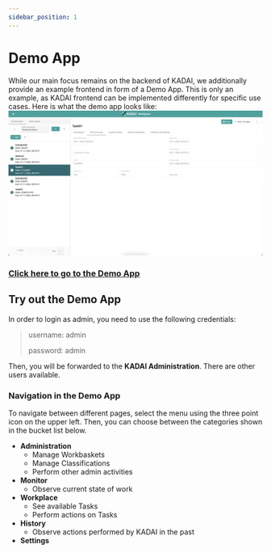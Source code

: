 ```yaml
---
sidebar_position: 1
---
```


# Demo App

While our main focus remains on the backend of KADAI, we additionally provide an example frontend in form of a Demo App. This is only an example, as KADAI frontend can be implemented differently for specific use cases. Here is what the demo app looks like: 
![Demo App](static/demo-app.png)
### [Click here to go to the Demo App](https://kadai-io.azurewebsites.net/kadai)

## Try out the Demo App

In order to login as admin, you need to use the following credentials:
> username: admin
>
> password: admin

Then, you will be forwarded to the **KADAI Administration**. There are other users available. 

### Navigation in the Demo App
To navigate between different pages, select the menu using the three point icon on the upper left. Then, you can choose between the categories shown in the bucket list below.

- **Administration**
    - Manage Workbaskets
    - Manage Classifications
    - Perform other admin activities
- **Monitor**
    - Observe current state of work
- **Workplace**
    - See available Tasks
    - Perform actions on Tasks
- **History**
    - Observe actions performed by KADAI in the past
- **Settings**




